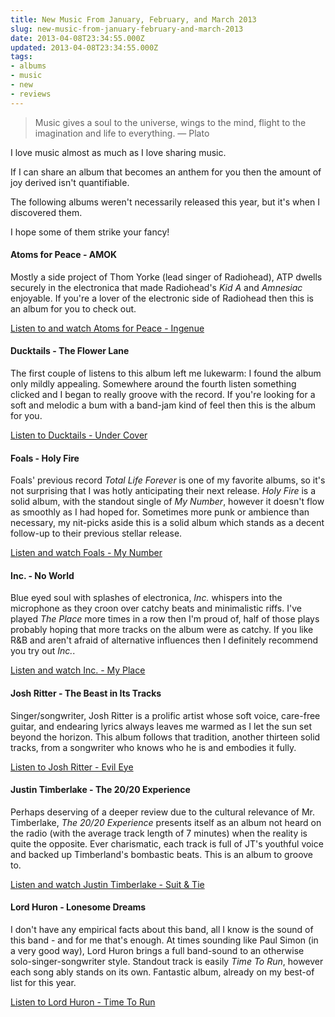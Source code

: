 ```yaml
---
title: New Music From January, February, and March 2013
slug: new-music-from-january-february-and-march-2013
date: 2013-04-08T23:34:55.000Z
updated: 2013-04-08T23:34:55.000Z
tags:
- albums
- music
- new
- reviews
---
```


<blockquote>
  <p>Music gives a soul to the universe, wings to the mind, flight to the imagination and life to everything.
  ― Plato</p>
</blockquote>

<p>I love music almost as much as I love sharing music.</p>

<p>If I can share an album that becomes an anthem for you then the amount of joy derived isn't quantifiable.</p>

<p>The following albums weren't necessarily released this year, but it's when I discovered them.</p>

<p>I hope some of them strike your fancy!</p>

<!--more-->

<h4>Atoms for Peace - AMOK</h4>

<p>Mostly a side project of Thom Yorke (lead singer of Radiohead), ATP dwells securely in the electronica that made Radiohead's <em>Kid A</em> and <em>Amnesiac</em> enjoyable.  If you're a lover of the electronic side of Radiohead then this is an album for you to check out.</p>

<p><a href="https://www.youtube.com/watch?v=DpVfF4U75B8">Listen to and watch Atoms for Peace - Ingenue</a></p>

<h4>Ducktails - The Flower Lane</h4>

<p>The first couple of listens to this album left me lukewarm: I found the album only mildly appealing.  Somewhere around the fourth listen something clicked and I began to really groove with the record.  If you're looking for a soft and melodic a bum with a band-jam kind of feel then this is the album for you.</p>

<p><a href="http://www.youtube.com/watch?v=CzRp4rL9Hds">Listen to Ducktails - Under Cover</a></p>

<h4>Foals - Holy Fire</h4>

<p>Foals' previous record <em>Total Life Forever</em> is one of my favorite albums, so it's not surprising that I was hotly anticipating their next release.  <em>Holy Fire</em> is a solid album, with the standout single of <em>My Number</em>, however it doesn't flow as smoothly as I had hoped for.  Sometimes more punk or ambience than necessary, my nit-picks aside this is a solid album which stands as a decent follow-up to their previous stellar release.</p>

<p><a href="https://www.youtube.com/watch?v=QRR_pvZcu-o">Listen and watch Foals - My Number</a></p>

<h4>Inc. - No World</h4>

<p>Blue eyed soul with splashes of electronica, <em>Inc.</em> whispers into the microphone as they croon over catchy beats and minimalistic riffs.  I've played <em>The Place</em> more times in a row then I'm proud of, half of those plays probably hoping that more tracks on the album were as catchy.  If you like R&amp;B and aren't afraid of alternative influences then I definitely recommend you try out <em>Inc.</em>.</p>

<p><a href="https://www.youtube.com/watch?v=KVmNaMy_CLA">Listen and watch Inc. - My Place</a></p>

<h4>Josh Ritter - The Beast in Its Tracks</h4>

<p>Singer/songwriter, Josh Ritter is a prolific artist whose soft voice, care-free guitar, and endearing lyrics always leaves me warmed as I let the sun set beyond the horizon.  This album follows that tradition, another thirteen solid tracks, from a songwriter who knows who he is and embodies it fully.</p>

<p><a href="https://www.youtube.com/watch?v=kd5hZ1CTHmA">Listen to Josh Ritter - Evil Eye</a></p>

<h4>Justin Timberlake - The 20/20 Experience</h4>

<p>Perhaps deserving of a deeper review due to the cultural relevance of Mr. Timberlake, <em>The 20/20 Experience</em> presents itself as an album not heard on the radio (with the average track length of 7 minutes) when the reality is quite the opposite.  Ever charismatic, each track is full of JT's youthful voice and backed up Timberland's bombastic beats.  This is an album to groove to.</p>

<p><a href="https://www.youtube.com/watch?v=IsUsVbTj2AY">Listen and watch Justin Timberlake - Suit &amp; Tie</a></p>

<h4>Lord Huron - Lonesome Dreams</h4>

<p>I don't have any empirical facts about this band, all I know is the sound of this band - and for me that's enough.  At times sounding like Paul Simon (in a very good way), Lord Huron brings a full band-sound to an otherwise solo-singer-songwriter style.  Standout track is easily <em>Time To Run</em>, however each song ably stands on its own.  Fantastic album, already on my best-of list for this year.</p>

<p><a href="https://www.youtube.com/watch?v=SV66mwAocCQ">Listen to Lord Huron - Time To Run</a></p>

